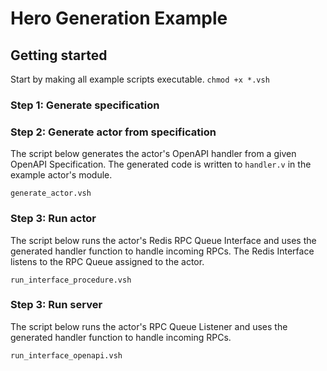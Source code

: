 # Hero Generation Example

## Getting started

Start by making all example scripts executable.
`chmod +x *.vsh`

### Step 1: Generate specification

### Step 2: Generate actor from specification

The script below generates the actor's OpenAPI handler from a given OpenAPI Specification. The generated code is written to `handler.v` in the example actor's module.

`generate_actor.vsh`

### Step 3: Run actor

The script below runs the actor's Redis RPC Queue Interface and uses the generated handler function to handle incoming RPCs. The Redis Interface listens to the RPC Queue assigned to the actor.

`run_interface_procedure.vsh`

### Step 3: Run server

The script below runs the actor's RPC Queue Listener and uses the generated handler function to handle incoming RPCs.

`run_interface_openapi.vsh`